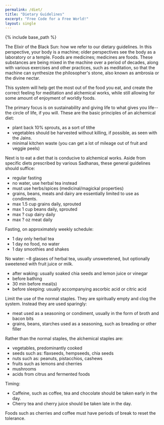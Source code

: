 ```yaml
---
permalink: /diet/
title: "Dietary Guidelines"
excerpt: "Free Code for a Free World!"
layout: single
---
```


{% include base_path %}

The Elixir of the Black Sun:
how we refer to our dietary guidelines.
In this perspective, your body is a machine;
older perspectives see the body as a laboratory or a temple.
Foods are medicines; medicines are foods.
These substances are being mixed in the machine over a period of decades,
along with various exercises and other practices, such as meditation,
so that the machine can synthesize the philosopher's stone,
also known as ambrosia or the divine nectar.

This system will help get the most out of the food you eat,
and create the correct feeling for meditation and alchemical works,
while still allowing for some amount of enjoyment of worldly foods.

The primary focus is on sustainability and
giving life to what gives you life--the circle of life, if you will.
These are the basic principles of an alchemical diet:
- plant back 10% sprouts, as a sort of tithe
- vegetables should be harvested without killing, if possible, as seen with the Jains.
- minimal kitchen waste (you can get a lot of mileage out of fruit and veggie peels)

Next is to eat a diet that is conducive to alchemical works.
Aside from specific diets prescribed by various Sadhanas,
these general guidelines should suffice:
- regular fasting
- no water, use herbal tea instead
- must use herbs/spices (medicinal/magickal properties)
- grains, beans, meats and dairy are essentially limited to use as condiments.
- max 1.5 cup grains daily, sprouted
- max 1   cup beans  daily, sprouted
- max ?   cup dairy  daily
- max ?   oz  meat   daily

Fasting, on approximately weekly schedule:
- 1 day only herbal tea
- 1 day no food, no water
- 1 day smoothies and shakes

No water: ~8 glasses of herbal tea, usually unsweetened,
but optionally sweetened with fruit juice or milk.
- after waking: usually soaked chia seeds and lemon juice or vinegar
- before bathing
- 30 min before meal(s)
- before sleeping: usually accompanying ascorbic acid or citric acid

Limit the use of the normal staples.
They are spiritually empty and clog the system.
Instead they are used sparingly:
- meat used as a seasoning or condiment, usually in the form of broth and bacon bits
- grains, beans, starches used as a seasoning, such as breading or other filler

Rather than the normal staples,
the alchemical staples are:
- vegetables, predominantly cooked
- seeds such as: flaxseeds, hempseeds, chia seeds
- nuts such as: peanuts, pistacchios, cashews
- fruits such as lemons and cherries
- mushrooms
- acids from citrus and fermented foods

Timing:
- Caffeine, such as coffee, tea and chocolate should be taken early in the day.
- Cherry tea and cherry juice should be taken late in the day.

Foods such as cherries and coffee must have periods of break to reset the tolerance.

